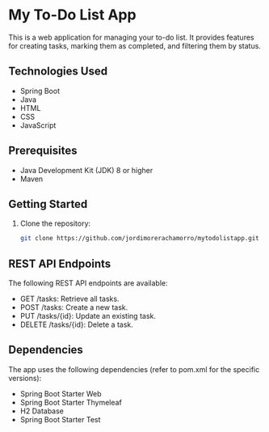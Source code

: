 # My To-Do List App

This is a web application for managing your to-do list. It provides features for creating tasks, marking them as completed, and filtering them by status.

## Technologies Used

- Spring Boot
- Java
- HTML
- CSS
- JavaScript

## Prerequisites

- Java Development Kit (JDK) 8 or higher
- Maven

## Getting Started

1. Clone the repository:

   ```bash
   git clone https://github.com/jordimorerachamorro/mytodolistapp.git


## REST API Endpoints
The following REST API endpoints are available:

- GET /tasks: Retrieve all tasks.
- POST /tasks: Create a new task.
- PUT /tasks/{id}: Update an existing task.
- DELETE /tasks/{id}: Delete a task.

## Dependencies
The app uses the following dependencies (refer to pom.xml for the specific versions):

- Spring Boot Starter Web
- Spring Boot Starter Thymeleaf
- H2 Database
- Spring Boot Starter Test
